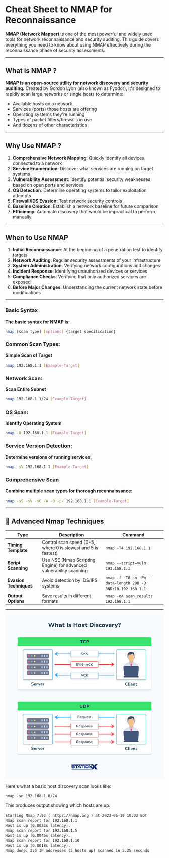 # Cheat Sheet to NMAP for Reconnaissance

<b>NMAP (Network Mapper)</b> is one of the most powerful and widely used tools for network reconnaissance and security auditing. This guide covers everything you need to know about using NMAP effectively during the reconnaissance phase of security assessments.

---

## What is NMAP ?
<b>NMAP is an open-source utility for network discovery and security auditing.</b> Created by Gordon Lyon (also known as Fyodor), it's designed to rapidly scan large networks or single hosts to determine:

- Available hosts on a network
- Services (ports) those hosts are offering
- Operating systems they're running
- Types of packet filters/firewalls in use
- And dozens of other characteristics

---

## Why Use NMAP ?
1. **Comprehensive Network Mapping**: Quickly identify all devices connected to a network
2. **Service Enumeration**: Discover what services are running on target systems
3. **Vulnerability Assessment**: Identify potential security weaknesses based on open ports and services
4. **OS Detection**: Determine operating systems to tailor exploitation attempts
5. **Firewall/IDS Evasion**: Test network security controls
6. **Baseline Creation**: Establish a network baseline for future comparison
7. **Efficiency**: Automate discovery that would be impractical to perform manually.

---

## When to Use NMAP
1. **Initial Reconnaissance**: At the beginning of a penetration test to identify targets
2. **Network Auditing**: Regular security assessments of your infrastructure
3. **System Administration**: Verifying network configurations and changes
4. **Incident Response**: Identifying unauthorized devices or services
5. **Compliance Checks**: Verifying that only authorized services are exposed
6. **Before Major Changes**: Understanding the current network state before modifications
---

### Basic Syntax

<b>The basic syntax for NMAP is:</b>
```bash
nmap [scan type] [options] {target specification}
```

### Common Scan Types:
<b>Simple Scan of Target</b>
```bash
nmap 192.168.1.1 [Example-Target]
```

### Network Scan:
<b>Scan Entire Subnet</b>
```bash
nmap 192.168.1.1/24 [Example-Target]
```

### OS Scan:
<b>Identify Operating System</b>
```bash
nmap -O 192.168.1.1 [Example-Target]
```

### Service Version Detection:
<b>Determine versions of running services:</b>
```bash
nmap -sV 192.168.1.1 [Example-Target]
```

### Comprehensive Scan
<b>Combine multiple scan types for thorough reconnaissance:</b>

```bash
nmap -sS -sV -sC -A -O -p- 192.168.1.1 [Example-Target]
```
---
## 🔧 Advanced Nmap Techniques

| **Type**               | **Description**                                             | **Command**                                                      |
|------------------------|-------------------------------------------------------------|------------------------------------------------------------------|
| **Timing Template**    | Control scan speed (0-5, where 0 is slowest and 5 is fastest) | `nmap -T4 192.168.1.1`                                           |
| **Script Scanning**    | Use NSE (Nmap Scripting Engine) for advanced vulnerability scanning | `nmap --script=vuln 192.168.1.1`                         |
| **Evasion Techniques** | Avoid detection by IDS/IPS systems                           | `nmap -f -T0 -n -Pn --data-length 200 -D RND:10 192.168.1.1`     |
| **Output Options**     | Save results in different formats                            | `nmap -oA scan_results 192.168.1.1`                              |

---

![Host Discovery](./Reconnaissance_Phase/Images/HostDiscovery.png)


Here's what a basic host discovery scan looks like:

```shellscript
nmap -sn 192.168.1.0/24
```

This produces output showing which hosts are up:

```plaintext
Starting Nmap 7.92 ( https://nmap.org ) at 2023-05-19 10:03 EDT
Nmap scan report for 192.168.1.1
Host is up (0.0023s latency).
Nmap scan report for 192.168.1.5
Host is up (0.0046s latency).
Nmap scan report for 192.168.1.10
Host is up (0.0018s latency).
Nmap done: 256 IP addresses (3 hosts up) scanned in 2.25 seconds
```
